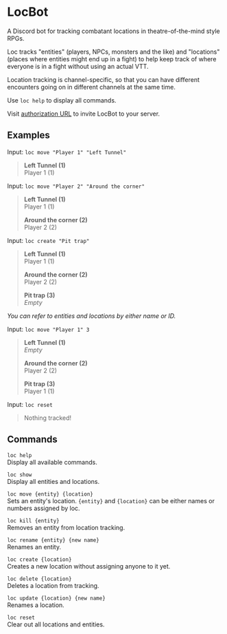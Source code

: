# LocBot

A Discord bot for tracking combatant locations in theatre-of-the-mind style RPGs.

Loc tracks "entities" (players, NPCs, monsters and the like) and "locations"
(places where entities might end up in a fight) to help keep track of where
everyone is in a fight without using an actual VTT.

Location tracking is channel-specific, so that you can have different encounters
going on in different channels at the same time.

Use `loc help` to display all commands.

Visit [authorization URL](https://discord.com/api/oauth2/authorize?client_id=803709516121505823&permissions=75776&scope=bot) to invite LocBot to
your server.

## Examples

Input: `loc move "Player 1" "Left Tunnel"`

> **Left Tunnel (1)**  
> Player 1 (1)

Input: `loc move "Player 2" "Around the corner"`

> **Left Tunnel (1)**  
> Player 1 (1)
>
> **Around the corner (2)**  
> Player 2 (2)

Input: `loc create "Pit trap"`

> **Left Tunnel (1)**  
> Player 1 (1)
>
> **Around the corner (2)**  
> Player 2 (2)
>
> **Pit trap (3)**  
> *Empty*

*You can refer to entities and locations by either name or ID.*

Input: `loc move "Player 1" 3`

> **Left Tunnel (1)**  
> *Empty*
>
> **Around the corner (2)**  
> Player 2 (2)
>
> **Pit trap (3)**  
> Player 1 (1)

Input: `loc reset`

> Nothing tracked!

## Commands

`loc help`  
Display all available commands.

`loc show`  
Display all entities and locations.

`loc move {entity} {location}`  
Sets an entity's location. `{entity}` and `{location}` can be either names or
numbers assigned by loc.

`loc kill {entity}`  
Removes an entity from location tracking.

`loc rename {entity} {new name}`  
Renames an entity.

`loc create {location}`  
Creates a new location without assigning anyone to it yet.

`loc delete {location}`  
Deletes a location from tracking.

`loc update {location} {new name}`  
Renames a location.

`loc reset`  
Clear out all locations and entities.
